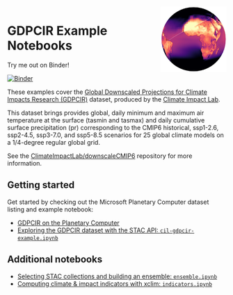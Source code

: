<div>
<img src="https://raw.githubusercontent.com/ClimateImpactLab/downscaleCMIP6/master/resources/cil-gdpcir-globe.png" style="width: 30%" align="right">
</div>

# GDPCIR Example Notebooks

Try me out on Binder!

[![Binder](https://mybinder.org/badge_logo.svg)](https://mybinder.org/v2/gh/ClimateImpactLab/downscaleCMIP6-binder-env/main?urlpath=git-pull%3Frepo%3Dhttps%253A%252F%252Fgithub.com%252Fmicrosoft%252FPlanetaryComputerExamples%26urlpath%3Dlab%252Ftree%252FPlanetaryComputerExamples%252Fdatasets%252Fcil-gdpcir%252FREADME.md%26branch%3Dmain)

These examples cover the [Global Downscaled Projections for Climate Impacts Research (GDPCIR)](https://github.com/ClimateImpactLab/downscaleCMIP6) dataset, produced by the [Climate Impact Lab](https://impactlab.org).

This dataset brings provides global, daily minimum and maximum air temperature at the surface (tasmin and tasmax) and daily cumulative surface precipitation (pr) corresponding to the CMIP6 historical, ssp1-2.6, ssp2-4.5, ssp3-7.0, and ssp5-8.5 scenarios for 25 global climate models on a 1/4-degree regular global grid.

See the [ClimateImpactLab/downscaleCMIP6](https://github.com/ClimateImpactLab/downscaleCMIP6) repository for more information.

## Getting started

Get started by checking out the Microsoft Planetary Computer dataset listing and example notebook:
* [GDPCIR on the Planetary Computer](https://planetarycomputer.microsoft.com/dataset/group/cil-gdpcir)
* [Exploring the GDPCIR dataset with the STAC API: `cil-gdpcir-example.ipynb`](./cil-gdpcir-example.ipynb)

## Additional notebooks

* [Selecting STAC collections and building an ensemble: `ensemble.ipynb`](./ensemble.ipynb)
* [Computing climate & impact indicators with xclim: `indicators.ipynb`](./indicators.ipynb)
